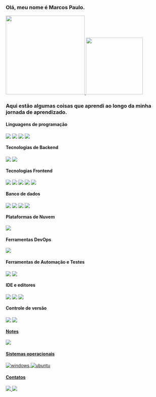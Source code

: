 <!-- <p align="center">
<h4> Olá, sou Marcos Paulo, um programador destemido e fã de filmes de ação dos anos 80.
adoro combinar meu amor pela programação com minha paixão por filmes de ação de uma maneira única.
</h4>
<img align="center" height="200" width="400" src="./imgs/gearing_up.gif">
</p>

<p align="center">
<h4> Eu passo o dia escrevendo códigos como se fosse uma missão secreta, mas às vezes acabo "explodindo" tudo com um simples erro de sintaxe. </h4>
<img align="center" height="200" width="400" src="./imgs/blowing_up.gif">
</p>

<p align="center">
<h4> No final, eu acredito que tudo vai dar certo, ou talvez não... mas o importante é que a aventura continua. </h4>
<img align="center" height="240" width="400" src="./imgs/suspicious.webp">
</p> -->

</br>

### Olá, meu nome é Marcos Paulo.

<p align="left">
<a href="https://github.com/marcospaulopaiva">
  <img height="250em" src="https://github-readme-stats.vercel.app/api/top-langs/?username=marcospaulopaiva&layout=compact&langs_count=9&theme=dark"/>
  <img height="180em" src="https://github-readme-stats.vercel.app/api?username=marcospaulopaiva&show_icons=true&theme=dark&include_all_commits=true&count_private=true"/>
</a>
</p>

### Aqui estão algumas coisas que aprendi ao longo da minha jornada de aprendizado.

#### Linguagens de programação

<div style="display: inline_block">
  <img align="center" src="https://img.shields.io/badge/C%20Sharp-239120.svg?style=for-the-badge&logo=C-Sharp&logoColor=white"/>
  <img align="center" src="https://img.shields.io/badge/java-%23ED8B00.svg?style=for-the-badge&logo=java&logoColor=white"/>
  <img align="center" src="https://img.shields.io/badge/TypeScript-007ACC?style=for-the-badge&logo=typescript&logoColor=white">
  <img align="center" src="https://img.shields.io/badge/JavaScript-F7DF1E.svg?style=for-the-badge&logo=JavaScript&logoColor=black"/>
</div>

#### Tecnologias de Backend

<div style="display: inline_block">
  <img align="center" src="https://img.shields.io/badge/.NET-5C2D91?style=for-the-badge&logo=.net&logoColor=white">
  <img align="center" src="https://img.shields.io/badge/Node.js-43853D?style=for-the-badge&logo=node.js&logoColor=white">
</div>

#### Tecnologias Frontend

<div style="display: inline_block">
  <img align="center" src="https://img.shields.io/badge/HTML5-E34F26?style=for-the-badge&logo=html5&logoColor=white">
  <img align="center" src="https://img.shields.io/badge/CSS3-1572B6?style=for-the-badge&logo=css3&logoColor=white">
  <img align="center" src="https://img.shields.io/badge/Angular-DD0031?style=for-the-badge&logo=angular&logoColor=white">
  <img align="center" src="https://img.shields.io/badge/Bootstrap-563D7C?style=for-the-badge&logo=bootstrap&logoColor=white">
  <img align="center" src="https://img.shields.io/badge/jQuery-0769AD.svg?style=for-the-badge&logo=jQuery&logoColor=white"/>
</div>

#### Banco de dados

<div style="display: inline_block">
  <img align="center" src="https://img.shields.io/badge/Microsoft_SQL_Server-CC2927?style=for-the-badge&logo=microsoft-sql-server&logoColor=white">
  <img align="center" src="https://img.shields.io/badge/MySQL-4479A1.svg?style=for-the-badge&logo=MySQL&logoColor=white"/>
  <img align="center" src="https://img.shields.io/badge/PostgreSQL-316192?style=for-the-badge&logo=postgresql&logoColor=white">
  <img align="center" src="https://img.shields.io/badge/MongoDB-4EA94B?style=for-the-badge&logo=mongodb&logoColor=white">
</div>

#### Plataformas de Nuvem

<div style="display: inline_block">
  <img align="center" src="https://img.shields.io/badge/Amazon_AWS-FF9900?style=for-the-badge&logo=amazonaws&logoColor=white">
</div>

#### Ferramentas DevOps

<div style="display: inline_block">
  <img align="center" src="https://img.shields.io/badge/Docker-2496ED.svg?style=for-the-badge&logo=Docker&logoColor=white"/>
</div>

#### Ferramentas de Automação e Testes

<div style="display: inline_block">
  <img align="center" src="https://img.shields.io/badge/Selenium-43B02A.svg?style=for-the-badge&logo=Selenium&logoColor=white"/>
  <img align="center" src="https://img.shields.io/badge/Postman-FF6C37.svg?style=for-the-badge&logo=Postman&logoColor=white"/>
</div>

#### IDE e editores

<div style="display: inline_block">
  <img align="center" src="https://img.shields.io/badge/Visual_Studio-5C2D91?style=for-the-badge&logo=visual%20studio&logoColor=white">
  <img align="center" src="https://img.shields.io/badge/Visual_Studio_Code-0078D4?style=for-the-badge&logo=visual%20studio%20code&logoColor=white">
  <img align="center" src="https://img.shields.io/badge/Notepad++-90E59A.svg?style=for-the-badge&logo=notepad%2B%2B&logoColor=black">
</div>

#### Controle de versão

<div style="display: inline_block">
  <img align="center" src="https://img.shields.io/badge/Git-F05032.svg?style=for-the-badge&logo=Git&logoColor=white"/></a> <a href="#version-control">
  <img align="center" src="https://img.shields.io/badge/GitHub-181717.svg?style=for-the-badge&logo=GitHub&logoColor=white"/>
</div>

#### Notes

<div style="display: inline_block">
  <img align="center" src="https://img.shields.io/badge/Notion-000000?style=for-the-badge&logo=notion&logoColor=white">
</div>

#### Sistemas operacionais

<div style="display: inline_block">
  <img align="center" alt="windows" src="https://img.shields.io/badge/Windows-0078D6?style=for-the-badge&logo=windows&logoColor=white">  
  <img align="center" alt="ubuntu" src="https://img.shields.io/badge/Ubuntu-E95420?style=for-the-badge&logo=ubuntu&logoColor=white">
</div>

#### Contatos

<div>
 <a href = "mailto:marcos.poo@gmail.com" target="_blank">
   <img src="https://img.shields.io/badge/Gmail-D14836?style=for-the-badge&logo=gmail&logoColor=white">
 </a>
 <a href="https://www.linkedin.com/in/marcos-paulo-62612224/" target="_blank">
   <img src="https://img.shields.io/badge/-LinkedIn-%230077B5?style=for-the-badge&logo=linkedin&logoColor=white">
 </a>
 
 
 
</div>

<!--
**marcospaulopaiva/marcospaulopaiva** is a ✨ _special_ ✨ repository because its `README.md` (this file) appears on your GitHub profile.

 ![Snake animation](https://github.com/rafaballerini/rafaballerini/blob/output/github-contribution-grid-snake.svg)


Here are some ideas to get you started:

- 🔭 I’m currently working on ...
- 🌱 I’m currently learning ...
- 👯 I’m looking to collaborate on ...
- 🤔 I’m looking for help with ...
- 💬 Ask me about ...
- 📫 How to reach me: ...
- 😄 Pronouns: ...
- ⚡ Fun fact: ...
-->
